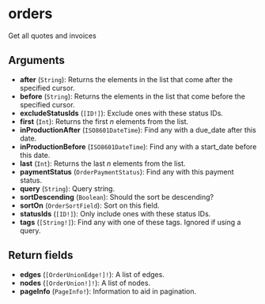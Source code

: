 # orders

Get all quotes and invoices

## Arguments

- **after** (`String`): Returns the elements in the list that come after the specified cursor.
- **before** (`String`): Returns the elements in the list that come before the specified cursor.
- **excludeStatusIds** (`[ID!]`): Exclude ones with these status IDs.
- **first** (`Int`): Returns the first _n_ elements from the list.
- **inProductionAfter** (`ISO8601DateTime`): Find any with a due_date after this date.
- **inProductionBefore** (`ISO8601DateTime`): Find any with a start_date before this date.
- **last** (`Int`): Returns the last _n_ elements from the list.
- **paymentStatus** (`OrderPaymentStatus`): Find any with this payment status.
- **query** (`String`): Query string.
- **sortDescending** (`Boolean`): Should the sort be descending?
- **sortOn** (`OrderSortField`): Sort on this field.
- **statusIds** (`[ID!]`): Only include ones with these status IDs.
- **tags** (`[String!]`): Find any with one of these tags. Ignored if using a query.

## Return fields

- **edges** (`[OrderUnionEdge!]!`): A list of edges.
- **nodes** (`[OrderUnion!]!`): A list of nodes.
- **pageInfo** (`PageInfo!`): Information to aid in pagination.
